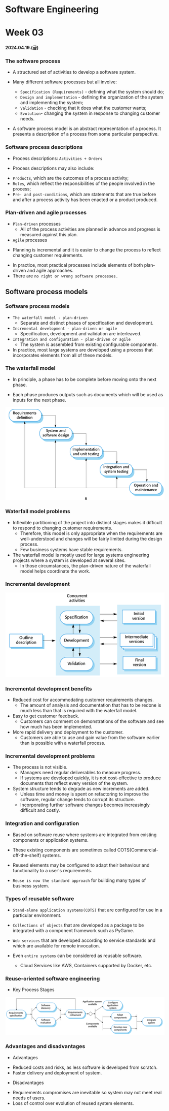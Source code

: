 # Software Engineering

# Week 03

#### 2024.04.19.(금)

### The software process

- A structured set of activities to develop a software system.

- Many different software processes but all involve:

  - `Specification (Requirements)` - defining what the system should do;
  - `Design and implementation` - defining the organization of the system and implementing the system;
  - `Validation` - checking that it does what the customer wants;
  - `Evolution`- changing the system in response to changing customer needs.

- A software process model is an abstract representation of a process. It presents a description of a process from some particular perspective.

### Software process descriptions

- Process descriptions: `Activities + Orders`

- Process descriptions may also include:

* `Products`, which are the outcomes of a process activity;
* `Roles`, which reflect the responsibilities of the people involved in the process;
* `Pre- and post-conditions`, which are statements that are true before and after a process activity has been enacted or a product produced.

### Plan-driven and agile processes

- `Plan-driven` processes
  - All of the process activities are planned in advance and progress is measured against this plan.
- `Agile` processes

* Planning is incremental and it is easier to change the process to reflect changing customer requirements.

- In practice, most practical processes include elements of both plan-driven and agile approaches.
- There are `no right or wrong software processes.`

## Software process models

### Software process models

- `The waterfall model - plan-driven`
  - Separate and distinct phases of specification and development.
- `Incremental development - plan-driven or agile`
  - Specification, development and validation are interleaved.
- `Integration and configuration - plan-driven or agile`
  - The system is assembled from existing configurable components.
- In practice, most large systems are developed using a process that incorporates elements from all of these models.

### The waterfall model

- In principle, a phase has to be complete before moving onto the next phase.

- Each phase produces outputs such as documents which will be used as inputs for the next phase.

![3](/assets/images/2024-04-19/3.png)

### Waterfall model problems

- Inflexible partitioning of the project into distinct stages makes it difficult to respond to changing customer requirements.
  - Therefore, this model is only appropriate when the requirements are well-understood and changes will be fairly limited during the design process.
  - Few business systems have stable requirements.
- The waterfall model is mostly used for large systems engineering projects where a system is developed at several sites.
  - In those circumstances, the plan-driven nature of the waterfall model helps coordinate the work.

### Incremental development

![4](/assets/images/2024-04-19/4.png)

### Incremental development benefits

- Reduced cost for accommodating customer requirements changes.
  - The amount of analysis and documentation that has to be redone is much less than that is required with the waterfall model.
- Easy to get customer feedback.
  - Customers can comment on demonstrations of the software and see how much has been implemented.
- More rapid delivery and deployment to the customer.
  - Customers are able to use and gain value from the software earlier than is possible with a waterfall process.

### Incremental development problems

- The process is not visible.
  - Managers need regular deliverables to measure progress.
  - If systems are developed quickly, it is not cost-effective to produce documents that reflect every version of the system.
- System structure tends to degrade as new increments are added.
  - Unless time and money is spent on refactoring to improve the software, regular change tends to corrupt its structure.
  - Incorporating further software changes becomes increasingly difficult and costly.

### Integration and configuration

- Based on software reuse where systems are integrated from existing components or application systems.

* These existing components are sometimes called COTS(Commercial-off-the-shelf) systems.

- Reused elements may be configured to adapt their behaviour and functionality to a user's requirements.

- `Reuse is now the standard approach` for building many types of business system.

### Types of reusable software

- `Stand-alone application systems(COTS)` that are configured for use in a particular environment.

- `Collections of objects` that are developed as a package to be integrated with a component framework such as PyGame.

- `Web services` that are developed according to service standards and which are available for remote invocation.

- Even `entire systems` can be considered as reusable software.
  - Cloud Services like AWS, Containers supported by Docker, etc.

### Reuse-oriented software engineering

- Key Process Stages

![5](/assets/images/2024-04-19/5.png)

### Advantages and disadvantages

- Advantages

* Reduced costs and risks, as less software is developed from scratch.
* Faster delivery and deployment of system.

- Disadvantages

* Requirements compromises are inevitable so system may not meet real needs of users.
* Loss of control over evolution of reused system elements.
